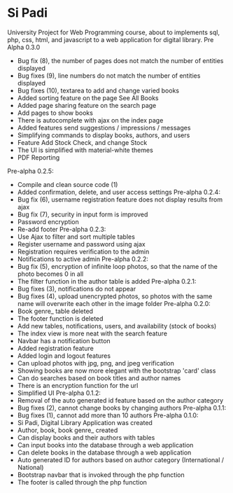 # Si Padi
University Project for Web Programming course, about to implements sql, php, css, html, and javascript to a web application for digital library.
Pre Alpha 0.3.0
- Bug fix (8), the number of pages does not match the number of entities displayed
- Bug fixes (9), line numbers do not match the number of entities displayed
- Bug fixes (10), textarea to add and change varied books
- Added sorting feature on the page See All Books
- Added page sharing feature on the search page
- Add pages to show books
- There is autocomplete with ajax on the index page
- Added features send suggestions / impressions / messages
- Simplifying commands to display books, authors, and users
- Feature Add Stock Check, and change Stock
- The UI is simplified with material-white themes
- PDF Reporting

Pre-alpha 0.2.5:
- Compile and clean source code (1)
- Added confirmation, delete, and user access settings
Pre-alpha 0.2.4:
- Bug fix (6), username registration feature does not display results from ajax
- Bug fix (7), security in input form is improved
- Password encryption
- Re-add footer
Pre-alpha 0.2.3:
- Use Ajax to filter and sort multiple tables
- Register username and password using ajax
- Registration requires verification to the admin
- Notifications to active admin
Pre-alpha 0.2.2:
- Bug fix (5), encryption of infinite loop photos, so that the name of the photo becomes 0 in all
- The filter function in the author table is added
Pre-alpha 0.2.1:
- Bug fixes (3), notifications do not appear
- Bug fixes (4), upload unencrypted photos, so photos with the same name will overwrite each other in the image folder
Pre-alpha 0.2.0:
- Book genre_ table deleted
- The footer function is deleted
- Add new tables, notifications, users, and availability (stock of books)
- The index view is more neat with the search feature
- Navbar has a notification button
- Added registration feature
- Added login and logout features
- Can upload photos with jpg, png, and jpeg verification
- Showing books are now more elegant with the bootstrap 'card' class
- Can do searches based on book titles and author names
- There is an encryption function for the url
- Simplified UI
Pre-alpha 0.1.2:
- Removal of the auto generated id feature based on the author category
- Bug fixes (2), cannot change books by changing authors
Pre-alpha 0.1.1:
- Bug fixes (1), cannot add more than 10 authors
Pre-alpha 0.1.0:
- Si Padi, Digital Library Application was created
- Author, book, book genre_ created
- Can display books and their authors with tables
- Can input books into the database through a web application
- Can delete books in the database through a web application
- Auto generated ID for authors based on author category (International / National)
- Bootstrap navbar that is invoked through the php function
- The footer is called through the php function
